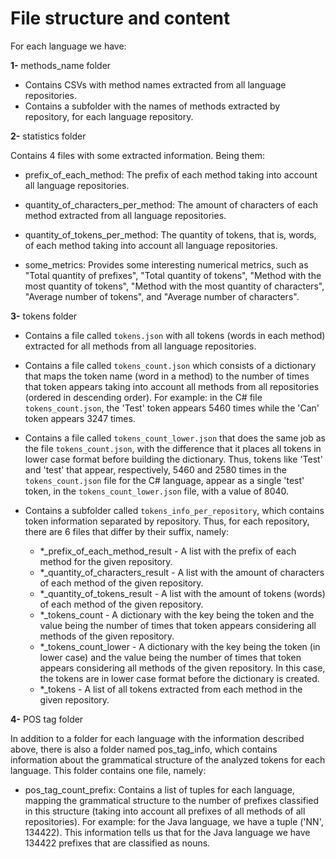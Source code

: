 # File structure and content

For each language we have:

**1-** methods_name folder

- Contains CSVs with method names extracted from all language repositories.
- Contains a subfolder with the names of methods extracted by repository, for each language repository.

**2-** statistics folder

Contains 4 files with some extracted information. Being them:
- prefix_of_each_method: The prefix of each method taking into account all language repositories.

- quantity_of_characters_per_method: The amount of characters of each method extracted from all language repositories.

- quantity_of_tokens_per_method: The quantity of tokens, that is, words, of each method taking into account all language repositories.

- some_metrics: Provides some interesting numerical metrics, such as "Total quantity of prefixes", "Total quantity of tokens", "Method with the most quantity of tokens", "Method with the most quantity of characters", "Average number of tokens", and "Average number of characters".

**3-** tokens folder

- Contains a file called `tokens.json` with all tokens (words in each method) extracted for all methods from all language repositories.

- Contains a file called `tokens_count.json` which consists of a dictionary that maps the token name (word in a method) to the number of times that token appears taking into account all methods from all repositories (ordered in descending order). For example: in the C# file `tokens_count.json`, the 'Test' token appears 5460 times while the 'Can' token appears 3247 times.

- Contains a file called `tokens_count_lower.json` that does the same job as the file `tokens_count.json`, with the difference that it places all tokens in lower case format before building the dictionary. Thus, tokens like 'Test' and 'test' that appear, respectively, 5460 and 2580 times in the `tokens_count.json` file for the C# language, appear as a single 'test' token, in the `tokens_count_lower.json` file, with a value of 8040.

- Contains a subfolder called `tokens_info_per_repository`, which contains token information separated by repository. Thus, for each repository, there are 6 files that differ by their suffix, namely:

  * *_prefix_of_each_method_result - A list with the prefix of each method for the given repository.
  * *_quantity_of_characters_result - A list with the amount of characters of each method of the given repository.
  * *_quantity_of_tokens_result - A list with the amount of tokens (words) of each method of the given repository.
  * *_tokens_count - A dictionary with the key being the token and the value being the number of times that token appears considering all methods of the given repository.
  * *_tokens_count_lower - A dictionary with the key being the token (in lower case) and the value being the number of times that token appears considering all methods of the given repository. In this case, the tokens are in lower case format before the dictionary is created.
  * *_tokens - A list of all tokens extracted from each method in the given repository.

**4-** POS tag folder

In addition to a folder for each language with the information described above, there is also a folder named pos_tag_info, which contains information about the grammatical structure of the analyzed tokens for each language. This folder contains one file, namely:

- pos_tag_count_prefix: Contains a list of tuples for each language, mapping the grammatical structure to the number of prefixes classified in this structure (taking into account all prefixes of all methods of all repositories). For example: for the Java language, we have a tuple ('NN', 134422). This information tells us that for the Java language we have 134422 prefixes that are classified as nouns.
